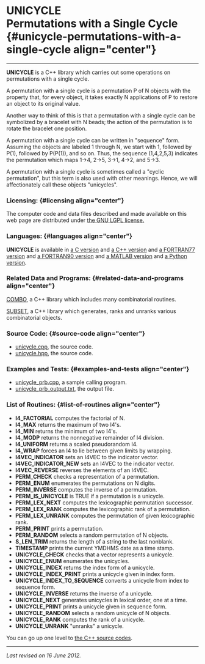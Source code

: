 UNICYCLE\
Permutations with a Single Cycle {#unicycle-permutations-with-a-single-cycle align="center"}
================================

------------------------------------------------------------------------

**UNICYCLE** is a C++ library which carries out some operations on
permutations with a single cycle.

A permutation with a single cycle is a permutation P of N objects with
the property that, for every object, it takes exactly N applications of
P to restore an object to its original value.

Another way to think of this is that a permutation with a single cycle
can be symbolized by a bracelet with N beads; the action of the
permutation is to rotate the bracelet one position.

A permutation with a single cycle can be written in "sequence" form.
Assuming the objects are labeled 1 through N, we start with 1, followed
by P(1), followed by P(P(1)), and so on. Thus, the sequence (1,4,2,5,3)
indicates the permutation which maps 1-&gt;4, 2-&gt;5, 3-&gt;1, 4-&gt;2,
and 5-&gt;3.

A permutation with a single cycle is sometimes called a "cyclic
permutation", but this term is also used with other meanings. Hence, we
will affectionately call these objects "unicycles".

### Licensing: {#licensing align="center"}

The computer code and data files described and made available on this
web page are distributed under [the GNU LGPL
license.](../../txt/gnu_lgpl.txt)

### Languages: {#languages align="center"}

**UNICYCLE** is available in [a C
version](../../c_src/unicycle/unicycle.md) and [a C++
version](../../master/unicycle/unicycle.md) and [a FORTRAN77
version](../../f77_src/unicycle/unicycle.md) and [a FORTRAN90
version](../../f_src/unicycle/unicycle.md) and [a MATLAB
version](../../m_src/unicycle/unicycle.md) and [a Python
version](../../py_src/unicycle/unicycle.md).

### Related Data and Programs: {#related-data-and-programs align="center"}

[COMBO](../../master/combo/combo.md), a C++ library which includes
many combinatorial routines.

[SUBSET](../../master/subset/subset.md), a C++ library which
generates, ranks and unranks various combinatorial objects.

### Source Code: {#source-code align="center"}

-   [unicycle.cpp](unicycle.cpp), the source code.
-   [unicycle.hpp](unicycle.hpp), the source code.

### Examples and Tests: {#examples-and-tests align="center"}

-   [unicycle\_prb.cpp](unicycle_prb.cpp), a sample calling program.
-   [unicycle\_prb\_output.txt](unicycle_prb_output.txt), the output
    file.

### List of Routines: {#list-of-routines align="center"}

-   **I4\_FACTORIAL** computes the factorial of N.
-   **I4\_MAX** returns the maximum of two I4's.
-   **I4\_MIN** returns the minimum of two I4's.
-   **I4\_MODP** returns the nonnegative remainder of I4 division.
-   **I4\_UNIFORM** returns a scaled pseudorandom I4.
-   **I4\_WRAP** forces an I4 to lie between given limits by wrapping.
-   **I4VEC\_INDICATOR** sets an I4VEC to the indicator vector.
-   **I4VEC\_INDICATOR\_NEW** sets an I4VEC to the indicator vector.
-   **I4VEC\_REVERSE** reverses the elements of an I4VEC.
-   **PERM\_CHECK** checks a representation of a permutation.
-   **PERM\_ENUM** enumerates the permutations on N digits.
-   **PERM\_INVERSE** computes the inverse of a permutation.
-   **PERM\_IS\_UNICYCLE** is TRUE if a permutation is a unicycle.
-   **PERM\_LEX\_NEXT** computes the lexicographic permutation
    successor.
-   **PERM\_LEX\_RANK** computes the lexicographic rank of a
    permutation.
-   **PERM\_LEX\_UNRANK** computes the permutation of given
    lexicographic rank.
-   **PERM\_PRINT** prints a permutation.
-   **PERM\_RANDOM** selects a random permutation of N objects.
-   **S\_LEN\_TRIM** returns the length of a string to the last
    nonblank.
-   **TIMESTAMP** prints the current YMDHMS date as a time stamp.
-   **UNICYCLE\_CHECK** checks that a vector represents a unicycle.
-   **UNICYCLE\_ENUM** enumerates the unicycles.
-   **UNICYCLE\_INDEX** returns the index form of a unicycle.
-   **UNICYCLE\_INDEX\_PRINT** prints a unicycle given in index form.
-   **UNICYCLE\_INDEX\_TO\_SEQUENCE** converts a unicycle from index to
    sequence form.
-   **UNICYCLE\_INVERSE** returns the inverse of a unicycle.
-   **UNICYCLE\_NEXT** generates unicycles in lexical order, one at a
    time.
-   **UNICYCLE\_PRINT** prints a unicycle given in sequence form.
-   **UNICYCLE\_RANDOM** selects a random unicycle of N objects.
-   **UNICYCLE\_RANK** computes the rank of a unicycle.
-   **UNICYCLE\_UNRANK** "unranks" a unicycle.

You can go up one level to [the C++ source codes](../cpp_src.md).

------------------------------------------------------------------------

*Last revised on 16 June 2012.*
